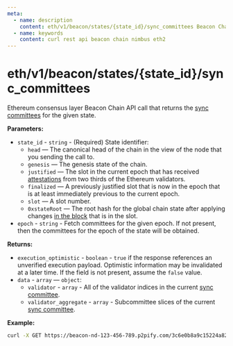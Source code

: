 ```yaml
---
meta:
  - name: description
    content: eth/v1/beacon/states/{state_id}/sync_committees Beacon Chain REST API call details and examples.
  - name: keywords
    content: curl rest api beacon chain nimbus eth2
---
```


# eth/v1/beacon/states/{state_id}/sync_committees

Ethereum consensus layer Beacon Chain API call that returns the [sync committees](https://ethereum.org/en/glossary/#sync-committee) for the given state.

**Parameters:** 

* `state_id` - `string` - (Required) State identifier:
  * `head` — The canonical head of the chain in the view of the node that you sending the call to.
  * `genesis` — The genesis state of the chain.
  * `justified` — The slot in the current epoch that has received [attestations](https://ethereum.org/en/developers/docs/consensus-mechanisms/pos/attestations/) from two thirds of the Ethereum validators.
  * `finalized` — A previously justified slot that is now in the epoch that is at least immediately previous to the current epoch.
  * `slot` — A slot number.
  * `0xstateRoot` — The root hash for the global chain state after applying changes [in the block](https://ethereum.org/en/developers/docs/blocks/) that is in the slot.
* `epoch` - `string` - Fetch committees for the given epoch. If not present, then the committees for the epoch of the state will be obtained.

**Returns:** 

* `execution_optimistic` - `boolean` - `true` if the response references an unverified execution payload. Optimistic information may be invalidated at a later time. If the field is not present, assume the `false` value.
* `data` - `array` — `object`:
  * `validator` - `array` - All of the validator indices in the current [sync committee](https://ethereum.org/en/glossary/#sync-committee).
  * `validator_aggregate` - `array` - Subcommittee slices of the current [sync committee](https://ethereum.org/en/glossary/#sync-committee).

**Example:**

``` sh
curl -X GET https://beacon-nd-123-456-789.p2pify.com/3c6e0b8a9c15224a8228b9a98ca1531d/eth/v1/beacon/states/head/sync_committees
```
